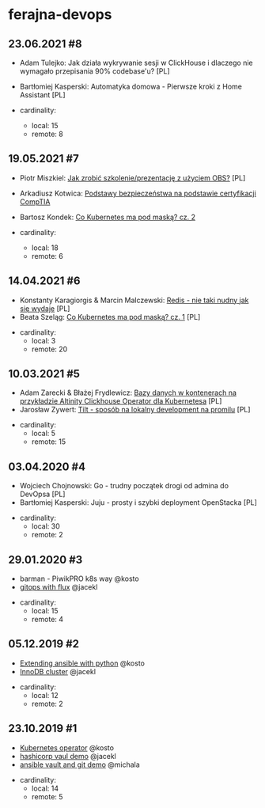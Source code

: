 # ferajna-devops


## 23.06.2021 #8
* Adam Tulejko: Jak działa wykrywanie sesji w ClickHouse i dlaczego nie wymagało przepisania 90% codebase'u? [PL]
* Bartłomiej Kasperski: Automatyka domowa - Pierwsze kroki z Home Assistant [PL]
  
 * cardinality:
    * local: 15
    * remote: 8


## 19.05.2021 #7
* Piotr Miszkiel: [Jak zrobić szkolenie/prezentację z użyciem OBS?](7/prezentacja-szkolenie-w-obs/) [PL]
* Arkadiusz Kotwica: [Podstawy bezpieczeństwa na podstawie certyfikacji CompTIA](7/Security_Overview.pdf)
* Bartosz Kondek: [Co Kubernetes ma pod maską? cz. 2](7/Kubernetes_under_the_hood_II.pdf)
  
 * cardinality:
    * local: 18
    * remote: 6

## 14.04.2021 #6
- Konstanty Karagiorgis & Marcin Malczewski: [Redis - nie taki nudny jak się wydaje](https://github.com/PiwikPRO/ferajna-devops/tree/master/redis-not-so-boring/) [PL]
- Beata Szeląg: [Co Kubernetes ma pod maską? cz. 1](kubernetes_under_the_hood) [PL]

* cardinality:
    * local: 3
    * remote: 20


## 10.03.2021 #5
- Adam Zarecki & Błażej Frydlewicz: [Bazy danych w kontenerach na przykładzie Altinity Clickhouse Operator dla Kubernetesa](https://github.com/PiwikPRO/ferajna-devops/tree/master/clickhouse_operator/) [PL]
- Jarosław Zywert: [Tilt - sposób na lokalny development na promilu](tilt-as-new-dev-env) [PL]


* cardinality:
    * local: 5
    * remote: 15

## 03.04.2020 #4
- Wojciech Chojnowski: Go - trudny początek drogi od admina do DevOpsa [PL]
- Bartłomiej Kasperski: Juju - prosty i szybki deployment OpenStacka [PL]

* cardinality:
    * local: 30
    * remote: 2

## 29.01.2020 #3
- barman - PiwikPRO k8s way  @kosto
- [gitops with flux](https://github.com/PiwikPRO/ferajna-devops/tree/master/gitops_flux) @jacekl

* cardinality:
    * local: 15
    * remote: 4

## 05.12.2019 #2
- [Extending ansible with python](https://github.com/PiwikPRO/ferajna-devops/tree/master/extending_ansible_with_python) @kosto
- [InnoDB cluster](https://github.com/PiwikPRO/ferajna-devops/tree/master/innodb_cluster) @jacekl

* cardinality:
    * local: 12
    * remote: 2



## 23.10.2019 #1
- [Kubernetes operator](https://github.com/PiwikPRO/ferajna-devops/tree/master/kubernetes_operators) @kosto
- [hashicorp vaul demo](https://github.com/PiwikPRO/ferajna-devops/tree/master/hashicorp_vault) @jacekl
- [ansible vault and git demo](https://github.com/building5/ansible-vault-tools) @michala

* cardinality:
    * local: 14
    * remote: 5
